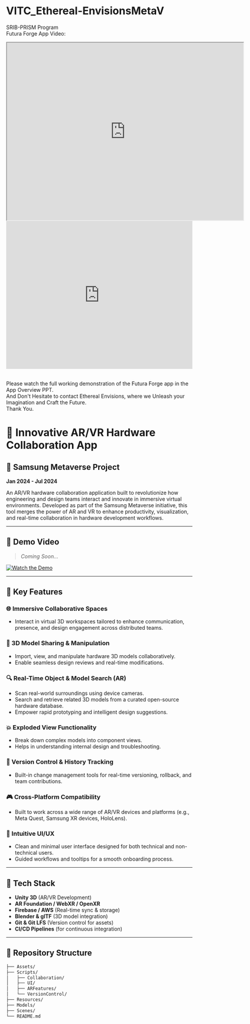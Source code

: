 # VITC_Ethereal-EnvisionsMetaV
SRIB-PRISM Program<br>
Futura Forge App Video:<br>
<iframe src="https://drive.google.com/file/d/1ViyHJngDX5BVZbCSxU4_rkZMpVK0aX5_/preview" width="640" height="480" allow="autoplay"></iframe>
<iframe width="100%" height="400" src="https://www.youtube.com/embed/VIDEO_ID_HERE" frameborder="0" allowfullscreen></iframe>

<br>
<br>


Please watch the full working demonstration of the Futura Forge app in the App Overview PPT.<br>
And Don't Hesitate to contact Ethereal Envisions, where we Unleash your Imagination and Craft the Future.<br>
Thank You.



# 🔧 Innovative AR/VR Hardware Collaboration App  
## 🚀 Samsung Metaverse Project  
**Jan 2024 - Jul 2024**

An AR/VR hardware collaboration application built to revolutionize how engineering and design teams interact and innovate in immersive virtual environments. Developed as part of the Samsung Metaverse initiative, this tool merges the power of AR and VR to enhance productivity, visualization, and real-time collaboration in hardware development workflows.

---

## 🎥 Demo Video  
> _Coming Soon..._

<!-- Replace the link below with your actual video URL -->
[![Watch the Demo](https://img.youtube.com/vi/your_video_id_here/0.jpg)](https://www.youtube.com/watch?v=your_video_id_here)

---

## 🧩 Key Features

### 🌐 Immersive Collaborative Spaces
- Interact in virtual 3D workspaces tailored to enhance communication, presence, and design engagement across distributed teams.

### 🧱 3D Model Sharing & Manipulation
- Import, view, and manipulate hardware 3D models collaboratively.
- Enable seamless design reviews and real-time modifications.

### 🔍 Real-Time Object & Model Search (AR)
- Scan real-world surroundings using device cameras.
- Search and retrieve related 3D models from a curated open-source hardware database.
- Empower rapid prototyping and intelligent design suggestions.

### 💥 Exploded View Functionality
- Break down complex models into component views.
- Helps in understanding internal design and troubleshooting.

### 🔄 Version Control & History Tracking
- Built-in change management tools for real-time versioning, rollback, and team contributions.

### 🎮 Cross-Platform Compatibility
- Built to work across a wide range of AR/VR devices and platforms (e.g., Meta Quest, Samsung XR devices, HoloLens).

### 🧭 Intuitive UI/UX
- Clean and minimal user interface designed for both technical and non-technical users.
- Guided workflows and tooltips for a smooth onboarding process.

---

## 📱 Tech Stack
- **Unity 3D** (AR/VR Development)
- **AR Foundation / WebXR / OpenXR**
- **Firebase / AWS** (Real-time sync & storage)
- **Blender & glTF** (3D model integration)
- **Git & Git LFS** (Version control for assets)
- **CI/CD Pipelines** (for continuous integration)

---

## 📁 Repository Structure
```bash
├── Assets/
├── Scripts/
│   ├── Collaboration/
│   ├── UI/
│   ├── ARFeatures/
│   └── VersionControl/
├── Resources/
├── Models/
├── Scenes/
└── README.md

